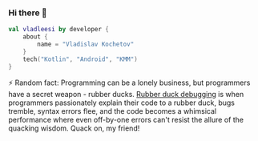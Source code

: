 ### Hi there 👋

<!--
**vladleesi/vladleesi** is a ✨ _special_ ✨ repository because its `README.md` (this file) appears on your GitHub profile.

Here are some ideas to get you started:

- 🔭 I’m currently working on ...
- 🌱 I’m currently learning ...
- 👯 I’m looking to collaborate on ...
- 🤔 I’m looking for help with ...
- 💬 Ask me about ...
- 📫 How to reach me: ...
- 😄 Pronouns: ...
- ⚡ Fun fact: ...
-->

```kotlin
val vladleesi by developer {
    about {
        name = "Vladislav Kochetov"
    }
    tech("Kotlin", "Android", "KMM")
}
```

⚡ Random fact: Programming can be a lonely business, but programmers have a secret weapon - rubber ducks. [Rubber duck debugging](https://rubberduckdebugging.com/) is when programmers passionately explain their code to a rubber duck, bugs tremble, syntax errors flee, and the code becomes a whimsical performance where even off-by-one errors can't resist the allure of the quacking wisdom. Quack on, my friend!
